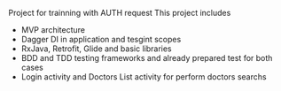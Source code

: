 Project for trainning with AUTH request
This project includes
 - MVP architecture
 - Dagger DI in application and tesgint scopes
 - RxJava, Retrofit, Glide and basic libraries
 - BDD and TDD testing frameworks and already prepared test for both cases
 - Login activity and Doctors List activity for perform doctors searchs

